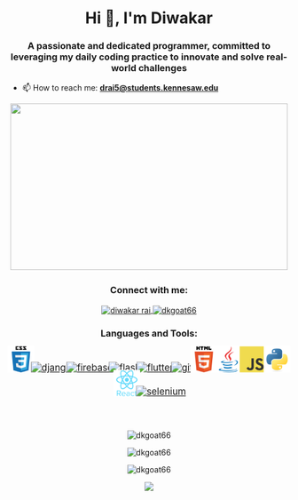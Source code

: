 <h1 align="center">Hi 👋, I'm Diwakar</h1>
<h3 align="center">A passionate and dedicated programmer, committed to leveraging my daily coding practice to innovate and solve real-world challenges</h3>

- 📫 How to reach me: **drai5@students.kennesaw.edu**

<!-- Adding a cool profile GIF or image -->
<p align="center">
  <img src="https://media.giphy.com/media/qgQUggAC3Pfv687qPC/giphy.gif" width="500" height="300"/>
</p>

<h3 align="center">Connect with me:</h3>
<p align="center">
  <a href="https://linkedin.com/in/diwakar rai" target="_blank">
    <img align="center" src="https://raw.githubusercontent.com/rahuldkjain/github-profile-readme-generator/master/src/images/icons/Social/linked-in-alt.svg" alt="diwakar rai" height="30" width="40" />
  </a>
  <a href="https://www.leetcode.com/dkgoat66" target="_blank">
    <img align="center" src="https://raw.githubusercontent.com/rahuldkjain/github-profile-readme-generator/master/src/images/icons/Social/leet-code.svg" alt="dkgoat66" height="30" width="40" />
  </a>
</p>

<h3 align="center">Languages and Tools:</h3>
<p align="center">
  <!-- Icon Animation effect -->
  <a href="https://www.w3schools.com/css/" target="_blank" rel="noreferrer"> 
    <img src="https://raw.githubusercontent.com/devicons/devicon/master/icons/css3/css3-original-wordmark.svg" alt="css3" width="40" height="40" style="transform: scale(1.2); transition: all 0.3s ease-in-out;" /> 
  </a>
  <a href="https://www.djangoproject.com/" target="_blank" rel="noreferrer"> 
    <img src="https://cdn.worldvectorlogo.com/logos/django.svg" alt="django" width="40" height="40" style="transform: scale(1.2); transition: all 0.3s ease-in-out;" /> 
  </a> 
  <a href="https://firebase.google.com/" target="_blank" rel="noreferrer"> 
    <img src="https://www.vectorlogo.zone/logos/firebase/firebase-icon.svg" alt="firebase" width="40" height="40" style="transform: scale(1.2); transition: all 0.3s ease-in-out;" /> 
  </a>
  <a href="https://flask.palletsprojects.com/" target="_blank" rel="noreferrer"> 
    <img src="https://www.vectorlogo.zone/logos/pocoo_flask/pocoo_flask-icon.svg" alt="flask" width="40" height="40" style="transform: scale(1.2); transition: all 0.3s ease-in-out;" /> 
  </a>
  <a href="https://flutter.dev" target="_blank" rel="noreferrer"> 
    <img src="https://www.vectorlogo.zone/logos/flutterio/flutterio-icon.svg" alt="flutter" width="40" height="40" style="transform: scale(1.2); transition: all 0.3s ease-in-out;" /> 
  </a>
  <a href="https://git-scm.com/" target="_blank" rel="noreferrer"> 
    <img src="https://www.vectorlogo.zone/logos/git-scm/git-scm-icon.svg" alt="git" width="40" height="40" style="transform: scale(1.2); transition: all 0.3s ease-in-out;" /> 
  </a>
  <a href="https://www.w3.org/html/" target="_blank" rel="noreferrer"> 
    <img src="https://raw.githubusercontent.com/devicons/devicon/master/icons/html5/html5-original-wordmark.svg" alt="html5" width="40" height="40" style="transform: scale(1.2); transition: all 0.3s ease-in-out;" /> 
  </a> 
  <a href="https://www.java.com" target="_blank" rel="noreferrer"> 
    <img src="https://raw.githubusercontent.com/devicons/devicon/master/icons/java/java-original.svg" alt="java" width="40" height="40" style="transform: scale(1.2); transition: all 0.3s ease-in-out;" /> 
  </a>
  <a href="https://developer.mozilla.org/en-US/docs/Web/JavaScript" target="_blank" rel="noreferrer"> 
    <img src="https://raw.githubusercontent.com/devicons/devicon/master/icons/javascript/javascript-original.svg" alt="javascript" width="40" height="40" style="transform: scale(1.2); transition: all 0.3s ease-in-out;" /> 
  </a> 
  <a href="https://www.python.org" target="_blank" rel="noreferrer"> 
    <img src="https://raw.githubusercontent.com/devicons/devicon/master/icons/python/python-original.svg" alt="python" width="40" height="40" style="transform: scale(1.2); transition: all 0.3s ease-in-out;" /> 
  </a> 
  <a href="https://reactjs.org/" target="_blank" rel="noreferrer"> 
    <img src="https://raw.githubusercontent.com/devicons/devicon/master/icons/react/react-original-wordmark.svg" alt="react" width="40" height="40" style="transform: scale(1.2); transition: all 0.3s ease-in-out;" /> 
  </a> 
  <a href="https://www.selenium.dev" target="_blank" rel="noreferrer"> 
    <img src="https://raw.githubusercontent.com/detain/svg-logos/780f25886640cef088af994181646db2f6b1a3f8/svg/selenium-logo.svg" alt="selenium" width="40" height="40" style="transform: scale(1.2); transition: all 0.3s ease-in-out;" /> 
  </a> 
</p>

<!-- Adding some space before showing stats -->
<br/><br/>

<!-- GitHub Stats -->
<p align="center">
  <img src="https://github-readme-stats.vercel.app/api/top-langs?username=dkgoat66&show_icons=true&locale=en&layout=compact" alt="dkgoat66" />
</p>

<p align="center">
  <img src="https://github-readme-stats.vercel.app/api?username=dkgoat66&show_icons=true&locale=en" alt="dkgoat66" />
</p>

<p align="center">
  <img src="https://github-readme-streak-stats.herokuapp.com/?user=dkgoat66&" alt="dkgoat66" />
</p>

<!-- Cool footer animation -->
<p align="center">
  <img src="https://capsule-render.vercel.app/api?type=waving&color=gradient&height=100&section=footer"/>
</p>

